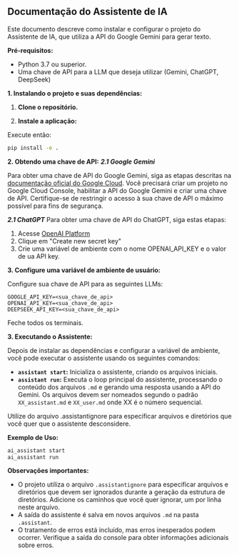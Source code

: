 ## Documentação do Assistente de IA

Este documento descreve como instalar e configurar o projeto do Assistente de IA, que utiliza a API do Google Gemini para gerar texto.

**Pré-requisitos:**

* Python 3.7 ou superior.
* Uma chave de API para a LLM que deseja utilizar (Gemini, ChatGPT, DeepSeek)


**1. Instalando o projeto e suas dependências:**

1. **Clone o repositório.**

2. **Instale a aplicação:**

Execute então:


```bash
pip install -e .
```

**2. Obtendo uma chave de API:**
***2.1 Google Gemini***

Para obter uma chave de API do Google Gemini, siga as etapas descritas na [documentação oficial do Google Cloud](https://cloud.google.com/docs/authentication/getting-started).  Você precisará criar um projeto no Google Cloud Console, habilitar a API do Google Gemini e criar uma chave de API.  Certifique-se de restringir o acesso à sua chave de API o máximo possível para fins de segurança.

***2.1 ChatGPT***
Para obter uma chave de API do ChatGPT, siga estas etapas:

1. Acesse [OpenAI Platform](https://platform.openai.com/api-keys)
2. Clique em "Create new secret key"
3. Crie uma variável de ambiente com o nome OPENAI_API_KEY e o valor de ua API key.




**3. Configure uma variável de ambiente de usuário:**

Configure sua chave de API para as seguintes LLMs:

```
GOOGLE_API_KEY=<sua_chave_de_api>
OPENAI_API_KEY=<sua_chave_de_api>
DEEPSEEK_API_KEY=<sua_chave_de_api>
```

Feche todos os terminais.


**3. Executando o Assistente:**

Depois de instalar as dependências e configurar a variável de ambiente, você pode executar o assistente usando os seguintes comandos:

* **`assistant start`:** Inicializa o assistente, criando os arquivos iniciais.
* **`assistant run`:** Executa o loop principal do assistente, processando o conteúdo dos arquivos `.md` e gerando uma resposta usando a API do Gemini.  Os arquivos devem ser nomeados segundo o padrão `XX_assistant.md` e `XX_user.md` onde XX é o número sequencial.

Utilize do arquivo .assistantignore para especificar arquivos e diretórios que você quer que o assistente desconsidere.


**Exemplo de Uso:**

```bash
ai_assistant start
ai_assistant run
```

**Observações importantes:**

* O projeto utiliza o arquivo `.assistantignore` para especificar arquivos e diretórios que devem ser ignorados durante a geração da estrutura de diretórios. Adicione os caminhos que você quer ignorar, um por linha neste arquivo.
* A saída do assistente é salva em novos arquivos `.md` na pasta `.assistant`.
* O tratamento de erros está incluído, mas erros inesperados podem ocorrer.  Verifique a saída do console para obter informações adicionais sobre erros.
